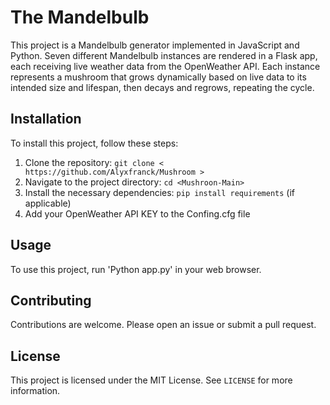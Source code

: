 # The Mandelbulb 

This project is a Mandelbulb generator implemented in JavaScript and Python. Seven different Mandelbulb instances are rendered in a Flask app, each receiving live weather data from the OpenWeather API. Each instance represents a mushroom that grows dynamically based on live data to its intended size and lifespan, then decays and regrows, repeating the cycle.

## Installation

To install this project, follow these steps:

1. Clone the repository: `git clone < https://github.com/Alyxfranck/Mushroom >`
2. Navigate to the project directory: `cd <Mushroon-Main>`
3. Install the necessary dependencies: `pip install requirements` (if applicable)
4. Add your OpenWeather API KEY to the Confing.cfg file 

## Usage

To use this project, run 'Python app.py' in your web browser.

## Contributing

Contributions are welcome. Please open an issue or submit a pull request.

## License

This project is licensed under the MIT License. See `LICENSE` for more information.
